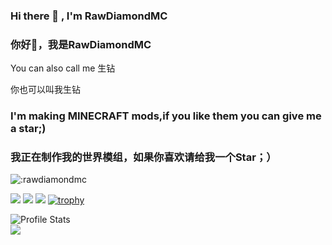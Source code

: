 ### Hi there 👋 , I'm RawDiamondMC
### 你好👋，我是RawDiamondMC
You can also call me 生钻

你也可以叫我生钻

### I'm making MINECRAFT mods,if you like them you can give me a star;)
### 我正在制作我的世界模组，如果你喜欢请给我一个Star；）

![:rawdiamondmc](https://count.getloli.com/get/@rawdiamondmc?theme=asoul)

![](http://github-profile-summary-cards.vercel.app/api/cards/profile-details?username=rawdiamondmc&theme=nord_bright)
![](http://github-profile-summary-cards.vercel.app/api/cards/most-commit-language?username=rawdiamondmc&theme=nord_bright)
![](http://github-profile-summary-cards.vercel.app/api/cards/productive-time?username=rawdiamondmc&theme=nord_bright&utcOffset=8)
[![trophy](https://github-profile-trophy.vercel.app/?username=rawdiamondmc)](https://github.com/ryo-ma/github-profile-trophy)

<p align="center">

  <img src="https://github-readme-stats.vercel.app/api?username=rawdiamondmc&show_icons=true" alt="Profile Stats"><br>
  <img src="https://github-readme-stats.vercel.app/api/top-langs/?username=rawdiamondmc&layout=compact"><br>
</p>
